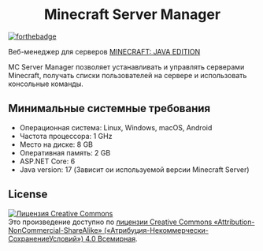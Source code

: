 <h1 align="center">Minecraft Server Manager</h1>
<p>
  
[![forthebadge](https://forthebadge.com/images/badges/made-with-c-sharp.svg)](https://forthebadge.com)
  
</p>

Веб-менеджер для серверов [MINECRAFT: JAVA EDITION](https://www.minecraft.net/ru-ru/download/server)

MC Server Manager позволяет устанавливать и управлять серверами Minecraft, получать списки пользователей на сервере и использовать консольные команды.

## Минимальные системные требования
- Операционная система: Linux, Windows, macOS, Android
- Частота процессора: 1 GHz
- Место на диске: 8 GB 
- Оперативная память: 2 GB 
- ASP.NET Core: 6
- Java version: 17 (Зависит ои используемой версии Minecraft Server)

## License
<a rel="license" href="http://creativecommons.org/licenses/by-nc-sa/4.0/"><img alt="Лицензия Creative Commons" style="border-width:0" src="https://i.creativecommons.org/l/by-nc-sa/4.0/88x31.png" /></a><br />Это произведение доступно по <a rel="license" href="http://creativecommons.org/licenses/by-nc-sa/4.0/">лицензии Creative Commons «Attribution-NonCommercial-ShareAlike» («Атрибуция-Некоммерчески-СохранениеУсловий») 4.0 Всемирная</a>.
